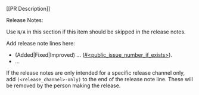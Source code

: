 [[PR Description]]

Release Notes:

Use `N/A` in this section if this item should be skipped in the release notes.

Add release note lines here:

* (Added|Fixed|Improved) ... ([#<public_issue_number_if_exists>](https://github.com/zed-industries/community/issues/<public_issue_number_if_exists>)).
* ...

If the release notes are only intended for a specific release channel only, add `(<release_channel>-only)` to the end of the release note line.
These will be removed by the person making the release.
